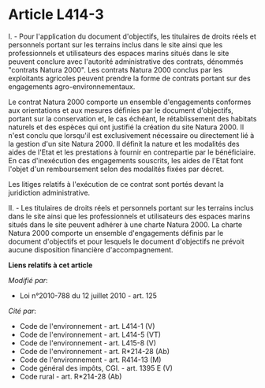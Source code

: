 # Article L414-3

I. - Pour l'application du document d'objectifs, les titulaires de droits réels et personnels portant sur les terrains inclus
dans le site ainsi que les professionnels et utilisateurs des espaces marins situés dans le site peuvent conclure avec
l'autorité administrative des contrats, dénommés "contrats Natura 2000". Les contrats Natura 2000 conclus par les exploitants
agricoles peuvent prendre la forme de contrats portant sur des engagements agro-environnementaux.

Le contrat Natura 2000 comporte un ensemble d'engagements conformes aux orientations et aux mesures définies par le document
d'objectifs, portant sur la conservation et, le cas échéant, le rétablissement des habitats naturels et des espèces qui ont
justifié la création du site Natura 2000. Il n'est conclu que lorsqu'il est exclusivement nécessaire ou directement lié à la
gestion d'un site Natura 2000. Il définit la nature et les modalités des aides de l'Etat et les prestations à fournir en
contrepartie par le bénéficiaire. En cas d'inexécution des engagements souscrits, les aides de l'Etat font l'objet d'un
remboursement selon des modalités fixées par décret.

Les litiges relatifs à l'exécution de ce contrat sont portés devant la juridiction administrative.

II. - Les titulaires de droits réels et personnels portant sur les terrains inclus dans le site ainsi que les professionnels
et utilisateurs des espaces marins situés dans le site peuvent adhérer à une charte Natura 2000. La charte Natura 2000
comporte un ensemble d'engagements définis par le document d'objectifs et pour lesquels le document d'objectifs ne prévoit
aucune disposition financière d'accompagnement.

**Liens relatifs à cet article**

_Modifié par_:

  - Loi n°2010-788 du 12 juillet 2010 - art. 125

_Cité par_:

  - Code de l'environnement - art. L414-1 (V)
  - Code de l'environnement - art. L414-5 (VT)
  - Code de l'environnement - art. L415-8 (V)
  - Code de l'environnement - art. R*214-28 (Ab)
  - Code de l'environnement - art. R414-13 (M)
  - Code général des impôts, CGI. - art. 1395 E (V)
  - Code rural - art. R*214-28 (Ab)
